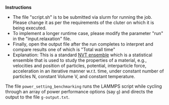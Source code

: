 **Instructions**

* The file "script.sh" is to be submitted via slurm for running the job. Please change it as per the requirements of the cluter on which it is being executed.
* To implement a longer runtime case, please modify the parameter "run" in the "input.relaxation" file.
* Finally, open the output file after the run completes to interpret and compare results one of which is "Total wall time"
* Explanation: This is a standard [NVT ensemble](https://www.vasp.at/wiki/index.php/NVT_ensemble) which is a statistical ensemble that is used to study the properties of a material, e.g., velocities and position of particles, potential, interparticle force, acceleration in an iterative manner w.r.t. time, under constant number of particles N, constant Volume V, and constant temperature.

The file `power_setting_benchmarking` runs the LAMMPS script while cycling through an array of power performance options (say `g`) and directs the output to the file `g-output.txt`.
